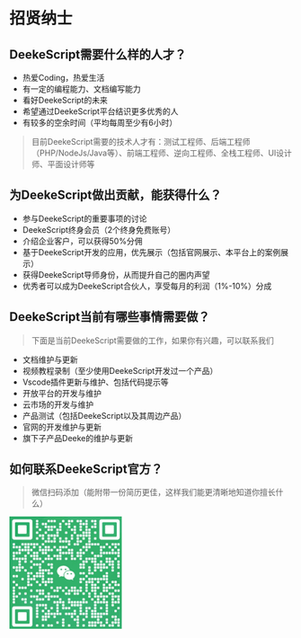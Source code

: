 # 招贤纳士

## DeekeScript需要什么样的人才？

* 热爱Coding，热爱生活
* 有一定的编程能力、文档编写能力
* 看好DeekeScript的未来
* 希望通过DeekeScript平台结识更多优秀的人
* 有较多的空余时间（平均每周至少有6小时）

> 目前DeekeScript需要的技术人才有：测试工程师、后端工程师（PHP/NodeJs/Java等）、前端工程师、逆向工程师、全栈工程师、UI设计师、平面设计师等

## 为DeekeScript做出贡献，能获得什么？

* 参与DeekeScript的重要事项的讨论
* DeekeScript终身会员（2个终身免费账号）
* 介绍企业客户，可以获得50%分佣
* 基于DeekeScript开发的应用，优先展示（包括官网展示、本平台上的案例展示）
* 获得DeekeScript导师身份，从而提升自己的圈内声望
* 优秀者可以成为DeekeScript合伙人，享受每月的利润（1%-10%）分成

## DeekeScript当前有哪些事情需要做？

> 下面是当前DeekeScript需要做的工作，如果你有兴趣，可以联系我们

* 文档维护与更新
* 视频教程录制（至少使用DeekeScript开发过一个产品）
* Vscode插件更新与维护、包括代码提示等
* 开放平台的开发与维护
* 云市场的开发与维护
* 产品测试（包括DeekeScript以及其周边产品）
* 官网的开发维护与更新
* 旗下子产品Deeke的维护与更新

## 如何联系DeekeScript官方？

> 微信扫码添加（能附带一份简历更佳，这样我们能更清晰地知道你擅长什么）

<img src="weixin.png" width="200" height="200" />
